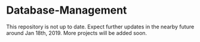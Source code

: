 # Database-Management

This repository is not up to date. Expect further updates in the nearby future around Jan 18th, 2019. More projects will be added soon.

